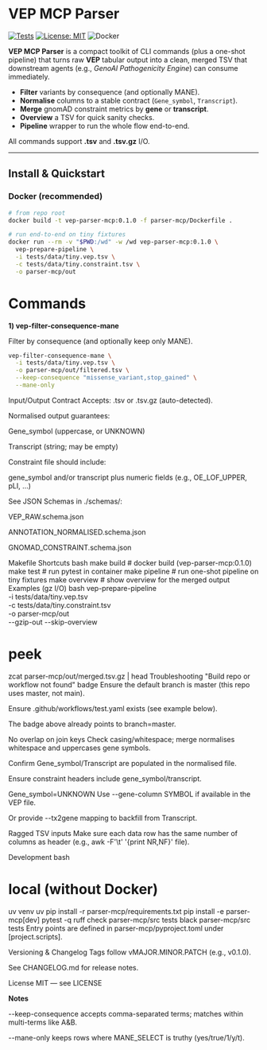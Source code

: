 # VEP MCP Parser

[![Tests](https://img.shields.io/github/actions/workflow/status/salshk/vep-mcps/test.yaml?branch=main)](#)
[![License: MIT](https://img.shields.io/badge/License-MIT-yellow.svg)](./LICENSE)
![Docker](https://img.shields.io/badge/docker-ready-blue)

**VEP MCP Parser** is a compact toolkit of CLI commands (plus a one-shot pipeline) that turns raw **VEP** tabular output into a clean, merged TSV that downstream agents (e.g., *GenoAI Pathogenicity Engine*) can consume immediately.

- **Filter** variants by consequence (and optionally MANE).
- **Normalise** columns to a stable contract (`Gene_symbol`, `Transcript`).
- **Merge** gnomAD constraint metrics by **gene** or **transcript**.
- **Overview** a TSV for quick sanity checks.
- **Pipeline** wrapper to run the whole flow end-to-end.

All commands support **.tsv** and **.tsv.gz** I/O.

---

## Install & Quickstart

### Docker (recommended)

```bash
# from repo root
docker build -t vep-parser-mcp:0.1.0 -f parser-mcp/Dockerfile .

# run end-to-end on tiny fixtures
docker run --rm -v "$PWD:/wd" -w /wd vep-parser-mcp:0.1.0 \
  vep-prepare-pipeline \
  -i tests/data/tiny.vep.tsv \
  -c tests/data/tiny.constraint.tsv \
  -o parser-mcp/out
```
# Commands
**1) vep-filter-consequence-mane**

Filter by consequence (and optionally keep only MANE).

```bash
vep-filter-consequence-mane \
  -i tests/data/tiny.vep.tsv \
  -o parser-mcp/out/filtered.tsv \
  --keep-consequence "missense_variant,stop_gained" \
  --mane-only
```

Input/Output Contract
Accepts: .tsv or .tsv.gz (auto-detected).

Normalised output guarantees:

Gene_symbol (uppercase, or UNKNOWN)

Transcript (string; may be empty)

Constraint file should include:

gene_symbol and/or transcript plus numeric fields (e.g., OE_LOF_UPPER, pLI, …)

See JSON Schemas in ./schemas/:

VEP_RAW.schema.json

ANNOTATION_NORMALISED.schema.json

GNOMAD_CONSTRAINT.schema.json

Makefile Shortcuts
bash
make build         # docker build (vep-parser-mcp:0.1.0)
make test          # run pytest in container
make pipeline      # run one-shot pipeline on tiny fixtures
make overview      # show overview for the merged output
Examples (gz I/O)
bash
vep-prepare-pipeline \
  -i tests/data/tiny.vep.tsv \
  -c tests/data/tiny.constraint.tsv \
  -o parser-mcp/out \
  --gzip-out --skip-overview

# peek
zcat parser-mcp/out/merged.tsv.gz | head
Troubleshooting
"Build repo or workflow not found" badge
Ensure the default branch is master (this repo uses master, not main).

Ensure .github/workflows/test.yaml exists (see example below).

The badge above already points to branch=master.

No overlap on join keys
Check casing/whitespace; merge normalises whitespace and uppercases gene symbols.

Confirm Gene_symbol/Transcript are populated in the normalised file.

Ensure constraint headers include gene_symbol/transcript.

Gene_symbol=UNKNOWN
Use --gene-column SYMBOL if available in the VEP file.

Or provide --tx2gene mapping to backfill from Transcript.

Ragged TSV inputs
Make sure each data row has the same number of columns as header (e.g., awk -F'\t' '{print NR,NF}' file).

Development
bash
# local (without Docker)
uv venv
uv pip install -r parser-mcp/requirements.txt
pip install -e parser-mcp[dev]
pytest -q
ruff check parser-mcp/src tests
black parser-mcp/src tests
Entry points are defined in parser-mcp/pyproject.toml under [project.scripts].

Versioning & Changelog
Tags follow vMAJOR.MINOR.PATCH (e.g., v0.1.0).

See CHANGELOG.md for release notes.

License
MIT — see LICENSE

**Notes**

--keep-consequence accepts comma-separated terms; matches within multi-terms like A&B.

--mane-only keeps rows where MANE_SELECT is truthy (yes/true/1/y/t).

